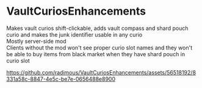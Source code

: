 # VaultCuriosEnhancements
Makes vault curios shift-clickable, adds vault compass and shard pouch curio and makes the junk identifier usable in any curio <br>
Mostly server-side mod<br>
Clients without the mod won't see proper curio slot names and they won't be able to buy items from black market when they have shard pouch in curio slot<br>




https://github.com/radimous/VaultCuriosEnhancements/assets/56518192/8331a58c-8847-4e5c-be7e-0656488e8900

